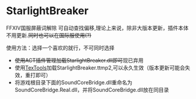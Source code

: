 # StarlightBreaker
FFXIV国服屏蔽词解除
可自动查找偏移,理论上来说，除非大版本更新，插件本体不用更新.~~同时也可以在国际服使用(?)~~

使用方法：选择一个喜欢的就行，不可同时选择

* ~~使用ACT插件管理加载StarlightBreaker.dll即可~~现已弃用
* 使用[TexTools](https://github.com/TexTools/FFXIV_TexTools_UI)加载StarlightBreaker.ttmp2,可以永久生效（版本更新可能会失效，重打即可）
* 将游戏根目录下面的SoundCoreBridge.dll重命名为SoundCoreBridge.Real.dll，并将SoundCoreBridge.dll放在同目录
